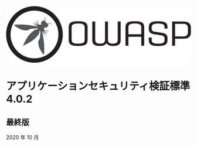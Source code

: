 #

![OWASP LOGO](../images/owasp_logo_1c_notext.png)

# アプリケーションセキュリティ検証標準 4.0.2

## 最終版

2020 年 10 月

